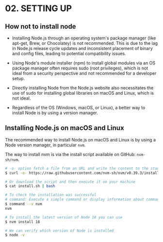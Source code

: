 # 02. SETTING UP

## How not to install node
- Installing Node.js through an operating system's package manager (like apt-get, Brew, or
Chocolatey) is not recommended. This is due to the lag in Node.js release cycle updates and
inconsistent placement of binary and config files, leading to potential compatibility issues.

- Using Node's module installer (npm) to install global modules via an OS package manager often
requires sudo (root privileges), which is not ideal from a security perspective and not recommended
for a developer setup.

- Directly installing Node from the Node.js website also necessitates the use of sudo for installing
global libraries on macOS and Linux, which is not ideal.

- Regardless of the OS (Windows, macOS, or Linux), a better way to install Node is by using a
version manager.

## Installing Node.js on macOS and Linux
The recommended way to install Node.js on macOS and Linux is by using a Node version manager, in
particular `nvm`.

The way to install nvm is via the install script available on GitHub: `nvm-sh/nvm`.
```sh
# -o- option fetch a file from an URL and write the content to the standard output
$ curl -o- htt‌ps://raw.githubusercontent.com/nvm-sh/nvm/v0.39.3/install.sh | bash

# Or download the script and then execute it on your machine
$ cat install.sh | bash

# To check the installation was successful
# command: Execute a simple command or display information about commands.
$ command --v nvm
nvm

# To install the latest version of Node 18 you can use
$ nvm install 18

# We can verify which version of Node is installed
$ node -v

```
